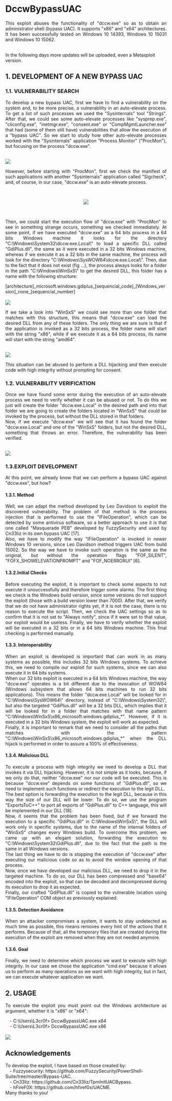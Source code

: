 <h1>DccwBypassUAC</h1>
<p align="justify">This exploit abuses the functionality of "dccw.exe" so as to obtain an administrator shell (bypass UAC). It supports "x86" and "x64" architectures. It has been successfully tested on Windows 10 14393, Windows 10 15031 and Windows 10 15062.</p>
<br>
In the following days more updates will be uploaded, even a Metasploit version.
<br>
<h2>1. DEVELOPMENT OF A NEW BYPASS UAC</h2>
<h3>1.1. VULNERABILITY SEARCH</h3>
<p align="justify">To develop a new bypass UAC, first we have to find a vulnerability on the system and, to be more precise, a vulnerability in an auto-elevate process. To get a list of such processes we used the "Sysinternals" tool "Strings". After that, we could see some auto-elevate processes like "sysprep.exe", "cliconfig.exe", "inetmgr.exe", "consent.exe" or "CompMgmtLauncher.exe" that had (some of them still have) vulnerabilities that allow the execution of a "bypass UAC". So we start to study how other auto-elevate processes worked with the "Sysinternals" application "Process Monitor" ("ProcMon"), but focusing on the process "dccw.exe".</p>
<br>

<img src="https://github.com/L3cr0f/DccwBypassUAC/blob/release/Pictures/AutoElevate_Processes.png">

<br>
<p align="justify">However, before starting with "ProcMon", first we check the manifest of such applications with another "Sysinternals" application called "Sigcheck", and, of course, in our case, "dccw.exe" is an auto-elevate process.</p>
<br>
<p align="center">

<img src="https://github.com/L3cr0f/DccwBypassUAC/blob/release/Pictures/autoElevation_confirmed.png">


</p>
<br>
<p align="justify">Then, we could start the execution flow of "dccw.exe" with "ProcMon" to see in something strange occurs, something we checked immediately. At some point, if we have executed "dccw.exe" as a 64 bits process in a 64 bits Windows machine it looks for the directory "C:\Windows\System32\dccw.exe.Local\" to load a specific DLL called "GdiPlus.dll", the same as it were executed in a 32 bits Windows machine, whereas if we execute it as a 32 bits in the same machine, the process will look for the directory "C:\Windows\SysWOW64\dccw.exe.Local\". Then, due to the fact that it does not exist (fig …), the process always looks for a folder in the path "C:\Windows\WinSxS\" to get the desired DLL, this folder has a name with the following structure:</p>
[architecture]_microsoft.windows.gdiplus_[sequencial_code]_[Windows_version]_none_[sequencial_number]<br>
<br>

<img src="https://github.com/L3cr0f/DccwBypassUAC/blob/release/Pictures/dccw_dotLocal_notFound.png">

<br>
<p align="justify">If we take a look into "WinSxS" we could see more than one folder that matches with this structure, this means that "dccw.exe" can load the desired DLL from any of these folders. The only thing we are sure is that if the application is invoked as a 32 bits process, the folder name will start with the string "x86", while if we execute it as a 64 bits process, its name will start with the string "amd64".</p>
<br>

<img src="https://github.com/L3cr0f/DccwBypassUAC/blob/release/Pictures/gdiplus_folders.png">

<br>
<p align="justify">This situation can be abused to perform a DLL hijacking and then execute code with high integrity without prompting for consent.</p>

<h3>1.2. VULNERABILITY VERIFICATION</h3>
<p align="justify">Once we have found some error during the execution of an auto-elevate process we need to verify whether it can be abused or not. To do this we just will create the folder "dccw.exe.Local" in the desired path and into that folder we are going to create the folders located in "WinSxS" that could be invoked by the process, but without the DLL stored in that folders.<br>
Now, if we execute "dccw.exe" we will see that it has found the folder "dccw.exe.Local" and one of the "WinSxS" folders, but not the desired DLL, something that throws an error. Therefore, the vulnerability has been verified.</p>
<br>

<img src="https://github.com/L3cr0f/DccwBypassUAC/blob/release/Pictures/dccw_vuln_checking.png">

<h3>1.3.EXPLOIT DEVELOPMENT</h3>
<p align="justify">At this point, we already know that we can perform a bypass UAC against "dccw.exe", but how?</p>

<h4>1.3.1. Method</h4>
<p align="justify">Well, we can adapt the method developed by Leo Davidson to exploit the discovered vulnerability. The problem of that method is the process injection that is performed to use the "IFileOperation", which can be detected by some antivirus software, so a better approach to use it is that one called "Masquerade PEB" developed by FuzzySecurity and used by Cn33liz in its own bypass UAC [17].<br>
Also, we have to modify the way "IFileOperation" is invoked in newer Windows 10 versions, since Leo Davidson method triggers UAC from build 15002. So the way we have to invoke such operation is the same as the original, but without the operation flags "FOF_SILENT", "FOFX_SHOWELEVATIONPROMPT" and "FOF_NOERRORUI" [6].</p>

<h4>1.3.2.Initial Checks</h4>
<p align="justify">Before executing the exploit, it is important to check some aspects to not execute it unsuccessfully and therefore trigger some alarms. The first thing we check is the Windows build version, since some versions do not support the exploit (those with a build version lower than 7000). After that, we verify that we do not have administrator rights yet, if it is not the case, there is no reason to execute the script. Then, we check the UAC settings so as to confirm that it is not set to "Always notify", since if it were set to that value, our exploit would be useless. Finally, we have to verify whether the exploit will be executed in a 32 bits or in a 64 bits Windows machine. This final checking is performed manually.</p>

<h4>1.3.3. Interoperability</h4>
<p align="justify">When an exploit is developed is important that can work in as many systems as possible, this includes 32 bits Windows systems. To achieve this, we need to compile our exploit for such systems, since we can also execute it in 64 bits systems.<br>
When our 32 bits exploit is executed in a 64 bits Windows machine, the way "dccw.exe" operates is a bit different due to the invocation of WOW64 (Windows subsystem that allows 64 bits machines to run 32 bits applications). This means the folder "dccw.exe.Local" will be looked for in "C:\Windows\SysWOW64\" directory, instead of "C:\Windows\System32\", but also the targeted "GdiPlus.dll" will be a 32 bits DLL, which implies that it will be looked for in a folder that matches with that name pattern "C:\Windows\WinSxS\x86_microsoft.windows.gdiplus_*". However, if it is executed in a 32 bits Windows system, the exploit will work as expected.<br>
Finally, it is important to remark that we need to consider all the paths that matches with the pattern "C:\Windows\WinSxS\x86_microsoft.windows.gdiplus_*" when the DLL hijack is performed in order to assure a 100% of effectiveness.</p>

<h4>1.3.4. Malicious DLL</h4>
<p align="justify">To execute a process with high integrity we need to develop a DLL that invokes it via DLL hijacking. However, it is not simple as it looks, because, if we only do that, neither "dccw.exe" nor our code will be executed. This is because "dccw.exe" depends on some functions of "GdiPlus.dll", so we need to implement such functions or redirect the execution to the legit DLL.<br>
The best option is forwarding the execution to the legit DLL, because in this way the size of our DLL will be lower. To do so, we use the program "ExportsToC++" to port all exports of "GdiPlus.dll" to C++ language, this will be implemented in our DLL [18].<br>
Now, it seems that the problem has been fixed, but if we forward the execution to a specific "GdiPlus.dll" in C:\Windows\WinSxS\", the DLL will work only in specific systems, due to the name of the internal folders of "WinSxS" changes every Windows build. To overcome this problem, we came up with an elegant solution, forwarding the execution to "C:\Windows\System32\GdiPlus.dll", due to the fact that the path is the same in all Windows versions.<br>
The last thing we have to do is stopping the execution of "dccw.exe" after executing our malicious code so as to avoid the window opening of that process.<br>
Now, once we have developed our malicious DLL, we need to drop it in the targeted machine. To do so, our DLL has been compressed and "base64" encoded into the exploit, so that can be decoded and decompressed during its execution to drop it as expected.<br>
Finally, our crafted "GdiPlus.dll" is copied to the vulnerable location using "IFileOperation" COM object as previously explained.</p>

<h4>1.3.5. Detection Avoidance</h4>
<p align="justify">When an attacker compromises a system, it wants to stay undetected as much time as possible, this means removes every hint of the actions that it performs. Because of that, all the temporary files that are created during the execution of the exploit are removed when they are not needed anymore.</p>

<h4>1.3.6. Goal</h4>
<p align="justify">Finally, we need to determine which process we want to execute with high integrity. In our case we chose the application "cmd.exe" because it allows us to perform as many operations as we want with high integrity, but in fact, we can execute whatever application we want.</p>

<h2>2. USAGE</h2>
<p align="justify">To execute the exploit you must point out the Windows architecture as argument, whether it is "x86" or "x64":</p>
&emsp;- C:\Users\L3cr0f> DccwBypassUAC.exe x64<br>
&emsp;- C:\Users\L3cr0f> DccwBypassUAC.exe x86<br>
<br>

<img src="https://github.com/L3cr0f/DccwBypassUAC/blob/release/Pictures/bypass_executed.png">

<h2>Acknowledgements</h2>
To develop the exploit, I have based on those created by:<br>
&emsp;- Fuzzysecurity: https://github.com/FuzzySecurity/PowerShell-Suite/tree/master/Bypass-UAC.<br>
&emsp;- Cn33liz: https://github.com/Cn33liz/TpmInitUACBypass.<br>
&emsp;- hFireF0X: https://github.com/hfiref0x/UACME.<br>
Many thanks to you!